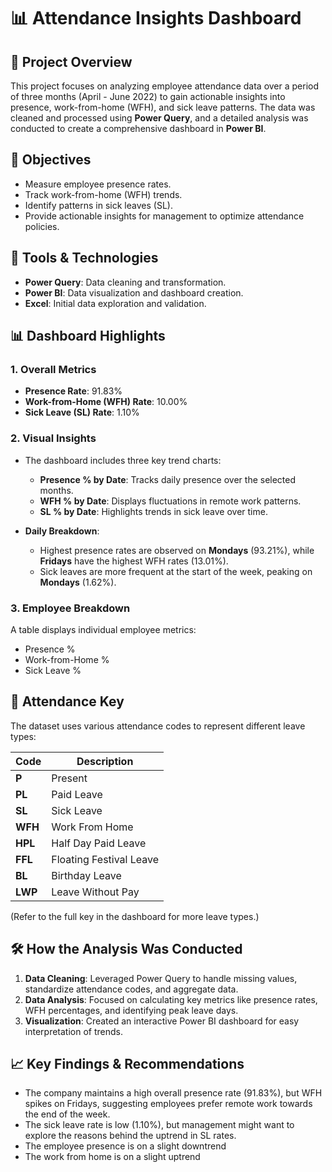 # 📊 Attendance Insights Dashboard

## 📌 Project Overview
This project focuses on analyzing employee attendance data over a period of three months (April - June 2022) to gain actionable insights into presence, work-from-home (WFH), and sick leave patterns. The data was cleaned and processed using **Power Query**, and a detailed analysis was conducted to create a comprehensive dashboard in **Power BI**.

## 🎯 Objectives
- Measure employee presence rates.
- Track work-from-home (WFH) trends.
- Identify patterns in sick leaves (SL).
- Provide actionable insights for management to optimize attendance policies.

## 🔧 Tools & Technologies
- **Power Query**: Data cleaning and transformation.
- **Power BI**: Data visualization and dashboard creation.
- **Excel**: Initial data exploration and validation.

## 📊 Dashboard Highlights
### 1. **Overall Metrics**
- **Presence Rate**: 91.83%
- **Work-from-Home (WFH) Rate**: 10.00%
- **Sick Leave (SL) Rate**: 1.10%
  
### 2. **Visual Insights**
- The dashboard includes three key trend charts:
  - **Presence % by Date**: Tracks daily presence over the selected months.
  - **WFH % by Date**: Displays fluctuations in remote work patterns.
  - **SL % by Date**: Highlights trends in sick leave over time.

- **Daily Breakdown**:
  - Highest presence rates are observed on **Mondays** (93.21%), while **Fridays** have the highest WFH rates (13.01%).
  - Sick leaves are more frequent at the start of the week, peaking on **Mondays** (1.62%).

### 3. **Employee Breakdown**
A table displays individual employee metrics:
- Presence %
- Work-from-Home %
- Sick Leave %

## 📅 Attendance Key
The dataset uses various attendance codes to represent different leave types:

| Code   | Description                           |
|--------|---------------------------------------|
| **P**  | Present                               |
| **PL** | Paid Leave                            |
| **SL** | Sick Leave                            |
| **WFH**| Work From Home                        |
| **HPL**| Half Day Paid Leave                   |
| **FFL**| Floating Festival Leave               |
| **BL** | Birthday Leave                        |
| **LWP**| Leave Without Pay                     |

(Refer to the full key in the dashboard for more leave types.)

## 🛠️ How the Analysis Was Conducted
1. **Data Cleaning**: Leveraged Power Query to handle missing values, standardize attendance codes, and aggregate data.
2. **Data Analysis**: Focused on calculating key metrics like presence rates, WFH percentages, and identifying peak leave days.
3. **Visualization**: Created an interactive Power BI dashboard for easy interpretation of trends.

## 📈 Key Findings & Recommendations
- The company maintains a high overall presence rate (91.83%), but WFH spikes on Fridays, suggesting employees prefer remote work towards the end of the week.
- The sick leave rate is low (1.10%), but management might want to explore the reasons behind the uptrend in SL rates.
- The employee presence is on a slight downtrend
- The work from home is on a slight uptrend

